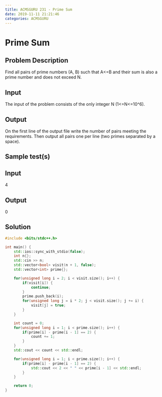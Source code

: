 ```yaml
---
title: ACMSGURU 231 - Prime Sum
date: 2019-11-11 21:21:46
categories: ACMSGURU
---
```

# Prime Sum

<!--more-->

## Problem Description

Find all pairs of prime numbers (A, B) such that A<=B and their sum is also a prime number and does not exceed N.

## Input

The input of the problem consists of the only integer N (1<=N<=10^6).

## Output

On the first line of the output file write the number of pairs meeting the requirements. Then output all pairs one per line (two primes separated by a space).

## Sample test(s)

## Input

4

## Output

0

## Solution

```cpp
#include <bits/stdc++.h>

int main() {
    std::ios::sync_with_stdio(false);
    int n{};
    std::cin >> n;
    std::vector<bool> visit(n + 1, false);
    std::vector<int> prime{};

    for(unsigned long i = 2; i < visit.size(); i++) {
        if(visit[i]) {
            continue;
        }
        prime.push_back(i);
        for(unsigned long j = i * 2; j < visit.size(); j += i) {
            visit[j] = true;
        }
    }

    int count = 0;
    for(unsigned long i = 1; i < prime.size(); i++) {
        if(prime[i] - prime[i - 1] == 2) {
            count += 1;
        }
    }
    std::cout << count << std::endl;

    for(unsigned long i = 1; i < prime.size(); i++) {
        if(prime[i] - prime[i - 1] == 2) {
            std::cout << 2 << " " << prime[i - 1] << std::endl;
        }
    }

    return 0;
}
```